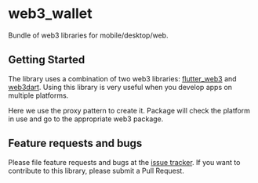 # web3_wallet

Bundle of web3 libraries for mobile/desktop/web.

## Getting Started

The library uses a combination of two web3 libraries: [flutter_web3](https://pub.dev/packages/flutter_web3) and [web3dart](https://pub.dev/packages/web3dart). Using this library is very useful when you develop apps on multiple platforms.

Here we use the proxy pattern to create it. Package will check the platform in use and go to the appropriate web3 package.

## Feature requests and bugs
Please file feature requests and bugs at the [issue tracker](https://github.com/Crosect/web3-wallet/issues/new). If you want to contribute to this library, please submit a Pull Request.
